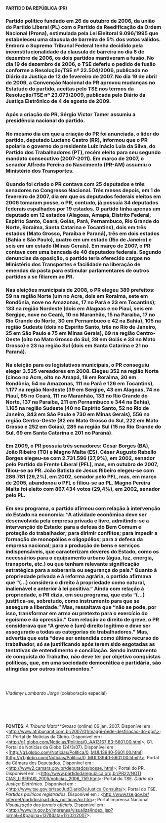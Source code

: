**PARTIDO DA REPÚBLICA (PR)**

### Partido político fundado em 26 de outubro de 2006, da união do Partido Liberal (PL) com o Partido da Reedificação da Ordem Nacional (Prona), estimulada pela Lei Eleitoral 9.096/1995 que estabeleceu uma clausula de barreira de 5% dos votos válidos. Embora o Supremo Tribunal Federal tenha decidido pela inconstitucionalidade da clausula de barreira no dia 8 de dezembro de 2006, os dois partidos mantiveram a fusão. No dia 19 de dezembro de 2006, o TSE deferiu o pedido de fusão conforme a Resolução/TSE nº 22.504/2006, publicada no Diário da Justiça de 12 de fevereiro de 2007. No dia 19 de abril de 2009, a Convenção Nacional do PR aprovou mudanças no Estatudo do partido, aceitas pelo TSE nos termos da Resolução/TSE nº 23.073/2009, publicada pelo Diário da Justiça Eletrônico de 4 de agosto de 2009.

### Após a criação do PR, Sérgio Victor Tamer assumiu a presidência nacional do partido.

### No mesmo dia em que a criação do PR foi anunciada, o líder do partido, deputado Luciano Castro (RR), informou que o PR apoiaria o governo do presidente Luiz Inácio Lula da Silva, do Partido dos Trabalhadores (PT), recém eleito para seu segundo mandato consecutivo (2007-2011). Em março de 2007, o senador Alfredo Pereira do Nascimento (PR-AM) assumiu o Ministério dos Transportes.

### Quando foi criado o PR contava com 25 deputados e três senadores no Congresso Nacional. Três meses depois, em 1 de fevereiro de 2007, dia em que os deputados federais eleitos em 2006 tomaram posse, o PR, contudo, já possuía 34 deputados federais espalhados por 19 estados. O partido tinha apenas um deputado em 12 estados (Alagoas, Amapá, Distrito Federal, Espírito Santo, Ceará, Goiás, Pará, Pernambuco, Rio Grande do Norte, Roraima, Santa Catarina e Tocantins), dois em três estados (Mato Grosso, Paraíba e Paraná), três em dois estados (Bahia e São Paulo), quatro em um estado (Rio de Janeiro) e seis em um estado (Minas Gerais). Em março de 2007, o PR contava com uma bancada de 40 deputados federais. Segundo denuncias da oposição, o partido teria oferecido cargos no Ministério dos Transportes e facilidade na liberação de emendas da pasta para estimular parlamentares de outros partidos a se filiarem ao PR.

### Nas eleições municipais de 2008, o PR elegeu 389 prefeitos: 59 na região Norte (um no Acre, dois em Roraima, sete em Rondônia, nove no Amazonas, 17 no Pará e 23 em Tocantins); 133 na região Nordeste (dois em Alagoas e no Piauí, seis em Sergipe, nove no Ceará, 10 no Maranhão, 15 na Paraíba, 17 no Rio Grande do Norte, 30 em Pernambuco e 42 na Bahia), 105 na região Sudeste (dois no Espírito Santo, três no Rio de Janeiro, 25 em São Paulo e 75 em Minas Gerais), 69 na região Centro-Oeste (oito no Mato Grosso do Sul, 28 em Goiás e 33 no Mato Grosso) e 23 na região Sul (dois em Santa Catarina e 21 no Paraná).

### Na eleição para os legislativos municipais, o PR conseguiu eleger 3.535 vereadores em 2008. Elegeu 352 na região Norte (cinco no Acre, oito no Amapá, 18 em Roraima, 30 em Rondônia, 54 no Amazonas, 111 no Pará e 126 em Tocantins), 1.177 na região Nordeste (39 em Sergipe, 43 em Alagoas, 74 no Piauí, 85 no Ceará, 111 no Maranhão, 133 no Rio Grande do Norte, 137 na Paraíba, 211 em Pernambuco e 344 na Bahia), 1.165 na região Sudeste (40 no Espírito Santo, 52 no Rio de Janeiro, 343 em São Paulo e 730 em Minas Gerais), 556 na região Centro-Oeste (82 em Mato Grosso do Sul, 222 em Mato Grosso e 252 em Goiás), 285 na região Sul (15 no Rio Grande do Sul, 69 em Santa Catarina e 201 no Paraná).

### Em 2009, o PR possuía três senadores: César Borges (BA), João Ribeiro (TO) e Magno Malta (ES). César Augusto Rabello Borges elegeu-se com 2.731.596 (27,9%), em 2002, senador pelo Partido da Frente Liberal (PFL), mas, em outubro de 2007, filiou-se ao PR. João Batista de Jesus Ribeiro elegeu-se com 289.781 (29,2%), em 2002, senador pelo PFL, mas, em março de 2005, abandonou o PFL e filiou-se ao PL. Magno Pereira Malta foi eleito com 867.434 votos (29,4%), em 2002, senador pelo PL.

### Em seu programa, o partido afirmou com relação à intervenção do Estado na economia: “A atividade econômica deve ser desenvolvida pela empresa privada e livre, admitindo-se a intervenção do Estado: para a defesa do Bem Comum e proteção do trabalhador; para dirimir conflitos; para impedir a formação de monopólios e oligopólios; para a defesa da empresa nacional; para a produção de bens e serviços indispensáveis, que caracterizam deveres do Estado, como os necessários para o equipamento urbano (água, luz, energia, transporte, etc.) ou que tenham relevante significação estratégica para a soberania ou segurança do país.” Quanto à propriedade privada e à reforma agrária, o partido afirmava que “(...) considera o direito à propriedade como natural, inalienável e anterior à lei positiva.” Ainda com relação à propriedade, o PR dizia, em seu programa, que esta “(...) justifica-se, sobretudo, como instrumento para que se assegure a liberdade.” Mas, ressaltava que “não se pode, por isso, transformar em arma ou pretexto para o exercício do egoísmo e da opressão.” Com relação ao direito de greve, o PR considerava que “A greve é (um) direito legítimo e deve ser assegurado a todas as categorias de trabalhadores.” Mas, advertia que esta “deve ser entendida como último recurso do trabalhador, só se justificando após terem sido esgotadas as tentativas de entendimento e conciliação. Sendo instrumento de conquista do Trabalho, não deve ter por objetivo conquistas políticas, que, em uma sociedade democrática e partidária, são atingidas por outros instrumentos.”

###  

*Vladimyr Lombardo Jorge* (colaboração especial)

###  

 

**FONTES**: *A Tribuna Mato**Grosso* (online) 06 jan. 2007. Disponível
em :
\<http://www.atribunamt.com.br/2007/01/maggi-pede-desfiliacao-do-pps\>;
G1. Portal de Notícias da Globo. Disponível em :
\<[http://g1.globo.com/Noticias/Politica/0,,AA13167
83-5601,00.html](http://g1.globo.com/Noticias/Politica/0,,AA13167%2083-5601,00.html)\>;
G1. Portal de Notícias da Globo (24/3/07). Disponível em :
\<[http://g1.globo.com/Noticias/Politica/0,,MUL13940-5601,00.html](http://g1.globo.com/Noticias/Politica/0,,MUL13940-5601,00.html)\>;
Portal da Câmara dos Deputados. Disponível em :
\<[http://www2.camara.gov.br/deputados/posse.
html](http://www2.camara.gov.br/deputados/posse.%20html)\>; Portal do
PR. Disponível em : \<[http://www.partidodarepublica.org.br/PR22/NOTI
CIAS\_LIBERAIS\_2005/noticias\_2006\_759.html](http://www.partidodarepublica.org.br/PR22/NOTI%20CIAS_LIBERAIS_2005/noticias_2006_759.html)\>;
Portal do TSE. *Diário da Justiça Eletrônico*. Disponível em :
\<[http://www.tse.gov.br/sadJudDiarioDeJustica
Consulta/](http://www.tse.gov.br/sadJudDiarioDeJustica%20Consulta/)\>;
Portal do TSE. *Partidos políticos registrados*. Disponível em :
\<[http://www.tse.gov.br/
internet/partidos/partidos\_politicos/pr.htm](http://www.tse.gov.br/%20internet/partidos/partidos_politicos/pr.htm)\>;
Portal Imprensa Nacional. *Visualização dos jornais oficiais*.
Disponível em : \<[http://www.in.gov.br/imprensa/visualiza/index.
jsp?jornal=4&pagina=137&data=12/02/2007](http://www.in.gov.br/imprensa/visualiza/index.%20jsp?jornal=4&pagina=137&data=12/02/2007)\>.

 

 

 

 

 

 

 

 
